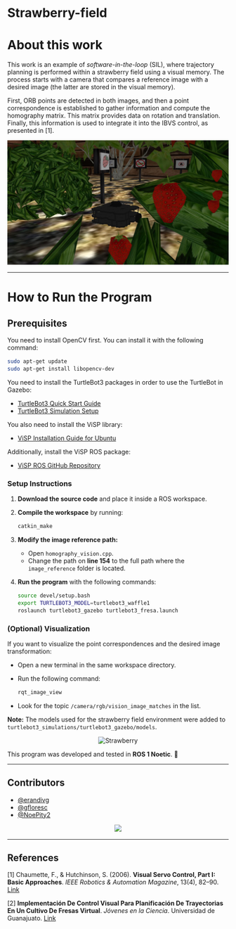 # Strawberry-field

# **About this work**  

This work is an example of *software-in-the-loop* (SIL), where trajectory planning is performed within a strawberry field using a visual memory. The process starts with a camera that compares a reference image with a desired image (the latter are stored in the visual memory). 

First, ORB points are detected in both images, and then a point correspondence is established to gather information and compute the homography matrix. This matrix provides data on rotation and translation. Finally, this information is used to integrate it into the IBVS control, as presented in [1].

<p align="center">
  <img src="world.jpg" alt="mundo" />
</p>

---

# **How to Run the Program**  

## **Prerequisites**  

You need to install OpenCV first. You can install it with the following command:

```bash
sudo apt-get update
sudo apt-get install libopencv-dev
```

You need to install the TurtleBot3 packages in order to use the TurtleBot in Gazebo:

- [TurtleBot3 Quick Start Guide](https://emanual.robotis.com/docs/en/platform/turtlebot3/quick-start/)
- [TurtleBot3 Simulation Setup](https://emanual.robotis.com/docs/en/platform/turtlebot3/simulation/)

You also need to install the ViSP library:

- [ViSP Installation Guide for Ubuntu](https://visp-doc.inria.fr/doxygen/visp-daily/tutorial-install-ubuntu.html)

Additionally, install the ViSP ROS package:

- [ViSP ROS GitHub Repository](https://github.com/lagadic/visp_ros)

### Setup Instructions  

1. **Download the source code** and place it inside a ROS workspace.  
2. **Compile the workspace** by running:  

    ```bash
    catkin_make
    ```

3. **Modify the image reference path:**  
   - Open `homography_vision.cpp`.  
   - Change the path on **line 154** to the full path where the `image_reference` folder is located.  

4. **Run the program** with the following commands:  

    ```bash
    source devel/setup.bash
    export TURTLEBOT3_MODEL=turtlebot3_waffle1
    roslaunch turtlebot3_gazebo turtlebot3_fresa.launch
    ```  

### (Optional) Visualization  

If you want to visualize the point correspondences and the desired image transformation:  

- Open a new terminal in the same workspace directory.  
- Run the following command:  

    ```bash
    rqt_image_view
    ```  

- Look for the topic `/camera/rgb/vision_image_matches` in the list.  


**Note:** The models used for the strawberry field environment were added to  
`turtlebot3_simulations/turtlebot3_gazebo/models`.

<p align="center">
  <img src="cultivo.gif" alt="Strawberry" />
</p>

This program was developed and tested in **ROS 1 Noetic**. 🚀

---

## Contributors  

- [@erandivg](https://github.com/erandivg)  
- [@gfloresc](https://github.com/gfloresc)  
- [@NoePity2](https://github.com/NoePity2)

<p align="center">
  <a href="https://github.com/erandivg/strawberry_field_ws/graphs/contributors">
    <img src="https://contrib.rocks/image?repo=erandivg/strawberry_field_ws" />
  </a>
</p>

---

## References  

[1] Chaumette, F., & Hutchinson, S. (2006). **Visual Servo Control, Part I: Basic Approaches**. *IEEE Robotics & Automation Magazine*, 13(4), 82–90. [Link](https://inria.hal.science/inria-00350283v1/document)  

[2] **Implementación De Control Visual Para Planificación De Trayectorias En Un Cultivo De Fresas Virtual**. *Jóvenes en la Ciencia*. Universidad de Guanajuato. [Link](https://www.jovenesenlaciencia.ugto.mx/index.php/jovenesenlaciencia/article/view/4691)  



